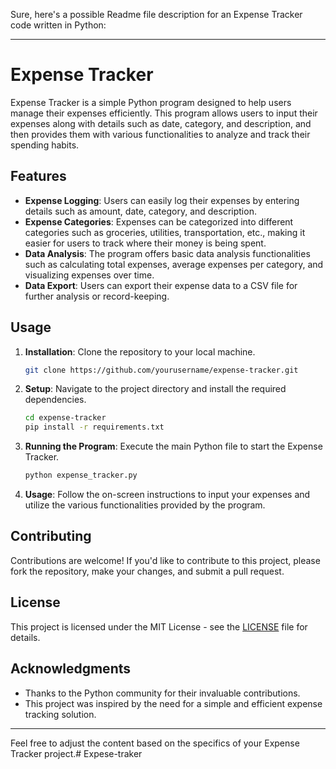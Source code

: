 Sure, here's a possible Readme file description for an Expense Tracker code written in Python:

---

# Expense Tracker

Expense Tracker is a simple Python program designed to help users manage their expenses efficiently. This program allows users to input their expenses along with details such as date, category, and description, and then provides them with various functionalities to analyze and track their spending habits.

## Features

- **Expense Logging**: Users can easily log their expenses by entering details such as amount, date, category, and description.
- **Expense Categories**: Expenses can be categorized into different categories such as groceries, utilities, transportation, etc., making it easier for users to track where their money is being spent.
- **Data Analysis**: The program offers basic data analysis functionalities such as calculating total expenses, average expenses per category, and visualizing expenses over time.
- **Data Export**: Users can export their expense data to a CSV file for further analysis or record-keeping.

## Usage

1. **Installation**: Clone the repository to your local machine.

    ```bash
    git clone https://github.com/yourusername/expense-tracker.git
    ```

2. **Setup**: Navigate to the project directory and install the required dependencies.

    ```bash
    cd expense-tracker
    pip install -r requirements.txt
    ```

3. **Running the Program**: Execute the main Python file to start the Expense Tracker.

    ```bash
    python expense_tracker.py
    ```

4. **Usage**: Follow the on-screen instructions to input your expenses and utilize the various functionalities provided by the program.

## Contributing

Contributions are welcome! If you'd like to contribute to this project, please fork the repository, make your changes, and submit a pull request.

## License

This project is licensed under the MIT License - see the [LICENSE](LICENSE) file for details.

## Acknowledgments

- Thanks to the Python community for their invaluable contributions.
- This project was inspired by the need for a simple and efficient expense tracking solution.

---

Feel free to adjust the content based on the specifics of your Expense Tracker project.# Expese-traker
